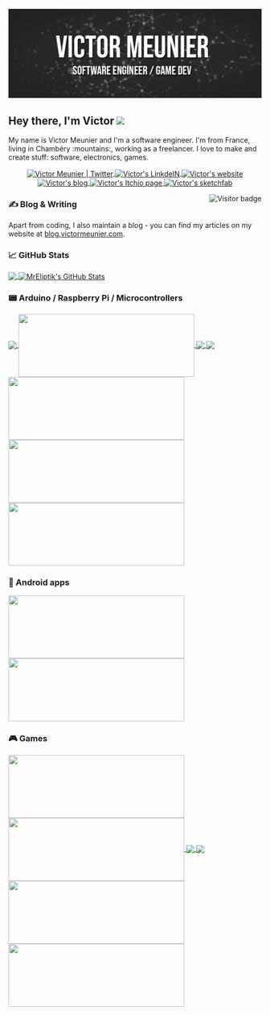 <p align="center"> 
  <img src="github_banner.png">
</p>

## Hey there, I'm Victor <img src="https://media.giphy.com/media/hvRJCLFzcasrR4ia7z/giphy.gif" width="25px">

My name is Victor Meunier and I'm a software engineer. I'm from France, living in Chambéry :mountains:, working as a freelancer. I love to make and create stuff: software, electronics, games.

<p align="center">
<a href="https://twitter.com/VicMeunier">
  <img align="center" alt="Victor Meunier | Twitter" width="25px" src="https://cdn.jsdelivr.net/npm/simple-icons@v3/icons/twitter.svg" />
</a>
<a href="https://www.linkedin.com/in/victormeunier73/">
  <img align="center" alt="Victor's LinkdeIN" width="25px" src="https://cdn.jsdelivr.net/npm/simple-icons@v3/icons/linkedin.svg" />
</a>
<a href="https://www.victormeunier.com/">
  <img align="center" alt="Victor's website" width="25px" src="https://cdn.jsdelivr.net/npm/simple-icons@v3/icons/hugo.svg" />
</a>
<a href="https://blog.victormeunier.com/">
  <img align="center" alt="Victor's blog" width="25px" src="https://cdn.jsdelivr.net/npm/simple-icons@v3/icons/blogger.svg" />
</a>
<a href="https://mreliptik.itch.io/">
  <img align="center" alt="Victor's Itchio page" width="25px" src="https://cdn.jsdelivr.net/npm/simple-icons@v3/icons/itch-dot-io.svg" />
</a>
<a href="https://sketchfab.com/victor.meunierpk/">
  <img align="center" alt="Victor's sketchfab" width="25px" src="https://cdn.jsdelivr.net/npm/simple-icons@v3/icons/sketchfab.svg" />
</a>
</p>
<a href="/">
  <img align="right" alt="Visitor badge" src="https://visitor-badge.glitch.me/badge?page_id=mreliptik.mreliptik" />
</a>

### &#x270d; Blog & Writing

Apart from coding, I also maintain a blog - you can find my articles on my website at [blog.victormeunier.com](https://blog.victormeunier.com/).

### &#x1f4c8; GitHub Stats

<a href="https://github.com/MrEliptik/MrEliptik">
  <img align="center" src="https://github-readme-stats.vercel.app/api/top-langs/?username=mreliptik&title_color=ffffff&text_color=c9cacc&icon_color=2bbc8a&bg_color=1d1f21" />
</a>

<a href="https://github.com/MrEliptik/MrEliptik">
  <img align="center" height="200" src="https://github-readme-stats.vercel.app/api?username=mreliptik&show_icons=true&count_private=true&title_color=ffffff&text_color=c9cacc&icon_color=2bbc8a&bg_color=1d1f21" alt="MrEliptik's GitHub Stats" />
</a>

### 📟 Arduino / Raspberry Pi / Microcontrollers

<a href="https://github.com/MrEliptik/variometer">
  <img align="center" width="350" src="https://github-readme-stats.vercel.app/api/pin/?username=mreliptik&repo=variometer&title_color=ffffff&text_color=c9cacc&icon_color=2bbc8a&bg_color=1d1f21" />
</a>

<a href="https://github.com/MrEliptik/ESPLedWall">
  <img align="center" height="125" width="350" src="https://github-readme-stats.vercel.app/api/pin/?username=mreliptik&repo=ESPLedWall&title_color=ffffff&text_color=c9cacc&icon_color=2bbc8a&bg_color=1d1f21" />
</a>  

<a href="https://github.com/MrEliptik/ZeroFrame">
  <img align="center" width="350" src="https://github-readme-stats.vercel.app/api/pin/?username=mreliptik&repo=ZeroFrame&title_color=ffffff&text_color=c9cacc&icon_color=2bbc8a&bg_color=1d1f21" />
</a>  

<a href="https://github.com/MrEliptik/AmbianceLightDisplay">
  <img align="center" width="350"" src="https://github-readme-stats.vercel.app/api/pin/?username=mreliptik&repo=AmbianceLightDisplay&title_color=ffffff&text_color=c9cacc&icon_color=2bbc8a&bg_color=1d1f21" />
</a>  

<a href="https://github.com/MrEliptik/PiDeck">
  <img align="center" height="125" width="350" src="https://github-readme-stats.vercel.app/api/pin/?username=mreliptik&repo=PiDeck&title_color=ffffff&text_color=c9cacc&icon_color=2bbc8a&bg_color=1d1f21" />
</a>  

<a href="https://github.com/MrEliptik/CryptoDisplay">
  <img align="center" height="125" width="350" src="https://github-readme-stats.vercel.app/api/pin/?username=mreliptik&repo=CryptoDisplay&title_color=ffffff&text_color=c9cacc&icon_color=2bbc8a&bg_color=1d1f21" />
</a>  

<a href="https://github.com/MrEliptik/Breathalyzer">
  <img align="center" height="125" width="350" src="https://github-readme-stats.vercel.app/api/pin/?username=mreliptik&repo=Breathalyzer&title_color=ffffff&text_color=c9cacc&icon_color=2bbc8a&bg_color=1d1f21" />
</a>  

### 📱 Android apps

<a href="https://github.com/MrEliptik/camText">
  <img align="center" height="125" width="350" src="https://github-readme-stats.vercel.app/api/pin/?username=mreliptik&repo=camText&title_color=ffffff&text_color=c9cacc&icon_color=2bbc8a&bg_color=1d1f21" />
</a>  

<a href="https://github.com/MrEliptik/camQR">
  <img align="center" height="125" width="350" src="https://github-readme-stats.vercel.app/api/pin/?username=mreliptik&repo=camQR&title_color=ffffff&text_color=c9cacc&icon_color=2bbc8a&bg_color=1d1f21" />
</a>

### 🎮 Games

<a href="https://github.com/MrEliptik/TypeItOut">
  <img align="center" height="125" width="350" src="https://github-readme-stats.vercel.app/api/pin/?username=mreliptik&repo=TypeItOut&title_color=ffffff&text_color=c9cacc&icon_color=2bbc8a&bg_color=1d1f21" />
</a>  

<a href="https://github.com/MrEliptik/-godot-wildjam-march-2020-">
  <img align="center" height="125" width="350" src="https://github-readme-stats.vercel.app/api/pin/?username=mreliptik&repo=-godot-wildjam-march-2020-&title_color=ffffff&text_color=c9cacc&icon_color=2bbc8a&bg_color=1d1f21" />
</a> 

<a href="https://github.com/MrEliptik/sniper_therapy">
  <img align="center" width="350" src="https://github-readme-stats.vercel.app/api/pin/?username=mreliptik&repo=sniper_therapy&title_color=ffffff&text_color=c9cacc&icon_color=2bbc8a&bg_color=1d1f21" />
</a>  

<a href="https://github.com/MrEliptik/roll_launcher">
  <img align="center"width="350" src="https://github-readme-stats.vercel.app/api/pin/?username=mreliptik&repo=roll_launcher&title_color=ffffff&text_color=c9cacc&icon_color=2bbc8a&bg_color=1d1f21" />
</a>   

<a href="https://github.com/MrEliptik/voice_zombie">
  <img align="center" height="125" width="350" src="https://github-readme-stats.vercel.app/api/pin/?username=mreliptik&repo=voice_zombie&title_color=ffffff&text_color=c9cacc&icon_color=2bbc8a&bg_color=1d1f21" />
</a>  

<a href="https://github.com/MrEliptik/gameOff2019-flamer">
  <img align="center" height="125" width="350" src="https://github-readme-stats.vercel.app/api/pin/?username=mreliptik&repo=gameOff2019-flamer&title_color=ffffff&text_color=c9cacc&icon_color=2bbc8a&bg_color=1d1f21" />
</a>  
